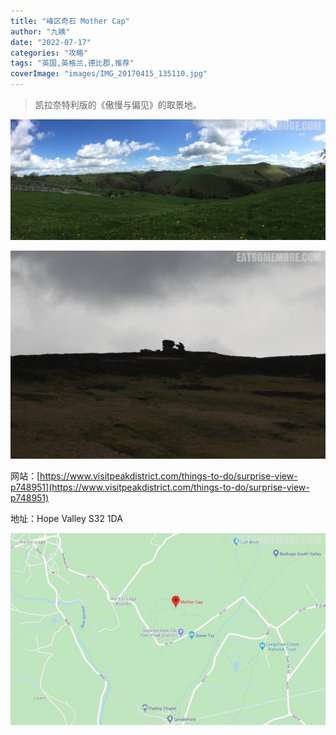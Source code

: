 ```yaml
---
title: "峰区奇石 Mother Cap"
author: "九姨"
date: "2022-07-17"
categories: "攻略"
tags: "英国,英格兰,德比郡,推荐"
coverImage: "images/IMG_20170415_135110.jpg"
---
```


>凯拉奈特利版的《傲慢与偏见》的取景地。

![Hathersage](images/IMG_20170415_135110.jpg)

>

![Mother Cap](images/20170415.jpg)


网站：[https://www.visitpeakdistrict.com/things-to-do/surprise-view-p748951](https://www.visitpeakdistrict.com/things-to-do/surprise-view-p748951)

地址：Hope Valley S32 1DA

![Mother Cap](images/mothercap.jpg)